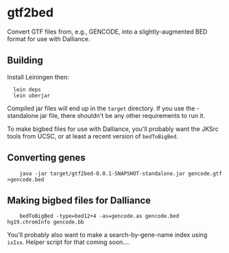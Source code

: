 gtf2bed
=======

Convert GTF files from, e.g., GENCODE, into a slightly-augmented BED format for use with
Dalliance.

Building
--------

Install Leiningen then:

      lein deps
      lein uberjar

Compiled jar files will end up in the `target` directory.  If you use the -standalone jar file,
there shouldn't be any other requirements to run it.

To make bigbed files for use with Dalliance, you'll probably want the JKSrc tools from UCSC, or
at least a recent version of `bedToBigBed`.

Converting genes
----------------

		java -jar target/gtf2bed-0.0.1-SNAPSHOT-standalone.jar gencode.gtf >gencode.bed

Making bigbed files for Dalliance
---------------------------------

		bedToBigBed -type=bed12+4 -as=gencode.as gencode.bed hg19.chromInfo gencode.bb

You'll probably also want to make a search-by-gene-name index using `ixIxx`.  Helper script
for that coming soon....

